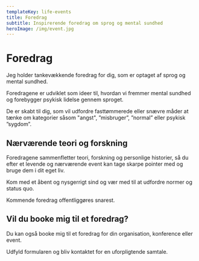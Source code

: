 ```yaml
---
templateKey: life-events
title: Foredrag
subtitle: Inspirerende foredrag om sprog og mental sundhed
heroImage: /img/event.jpg
---
```

# Foredrag

Jeg holder tankevækkende foredrag for dig, som er optaget af sprog og mental sundhed. 

Foredragene er udviklet som ideer til, hvordan vi fremmer mental sundhed og forebygger psykisk lidelse gennem sproget.

De er skabt til dig, som vil udfordre fasttømmerede eller snævre måder at tænke om kategorier såsom "angst", ”misbruger”, ”normal” eller psykisk ”sygdom”. 

## Nærværende teori og forskning

Foredragene sammenfletter teori, forskning og personlige historier, så du efter et levende og nærværende event kan tage skarpe pointer med og bruge dem i dit eget liv. 

Kom med et åbent og nysgerrigt sind og vær med til at udfordre normer og status quo. 

Kommende foredrag offentliggøres snarest. 

## Vil du booke mig til et foredrag?

Du kan også booke mig til et foredrag for din organisation, konference eller event. 

Udfyld formularen og bliv kontaktet for en uforpligtende samtale.
